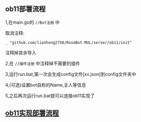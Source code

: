 ## ob11部署流程
1,在main.go的 `//Bot注册` 中

取消注释:
```
_ "github.com/lianhong2758/RosmBot-MUL/server/ob11/init"
```
注释掉其余导入

2,在 `//插件注册` 中注释掉不需要的插件

3,运行run.bat,第一次会生成config文件[xx.json]到config文件夹中 

4,(可选)设置bot自称的Name,主人等信息

5,之后再次运行run.bat就可以连接ob11实现了

## [ob11实现部署流程](https://llonebot.github.io/zh-CN)
